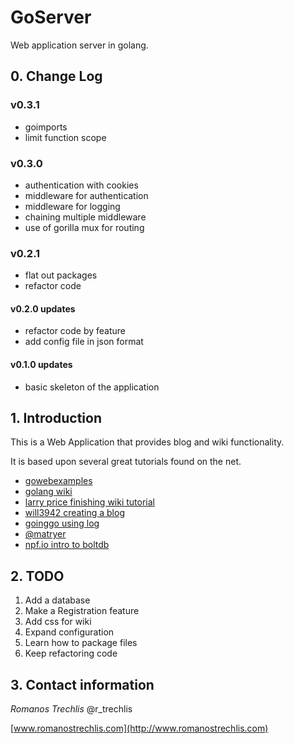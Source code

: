 # GoServer

Web application server in golang.

## 0. Change Log

### v0.3.1

+ goimports
+ limit function scope

### v0.3.0

+ authentication with cookies
+ middleware for authentication
+ middleware for logging
+ chaining multiple middleware
+ use of gorilla mux for routing

### v0.2.1

+ flat out packages
+ refactor code

#### v0.2.0 updates

+ refactor code by feature
+ add config file in json format

#### v0.1.0 updates

+ basic skeleton of the application

## 1. Introduction

This is a Web Application that provides blog and wiki functionality.

It is based upon several great tutorials found on the net.

* [gowebexamples](https://gowebexamples.github.io/)
* [golang wiki](https://golang.org/doc/articles/wiki/)
* [larry price finishing wiki tutorial](https://larry-price.com/blog/2014/01/07/finishing-the-google-go-writing-web-applications-tutorial)
* [will3942 creating a blog](http://blog.will3942.com/creating-blog-go)
* [goinggo using log](https://www.goinggo.net/2013/11/using-log-package-in-go.html)
* [@matryer](https://medium.com/@matryer/writing-middleware-in-golang-and-how-go-makes-it-so-much-fun-4375c1246e81)
* [npf.io intro to boltdb](https://npf.io/2014/07/intro-to-boltdb-painless-performant-persistence/)


## 2. TODO

1. Add a database
1. Make a Registration feature
1. Add css for wiki
1. Expand configuration
1. Learn how to package files
1. Keep refactoring code

## 3. Contact information
*Romanos Trechlis* @r_trechlis
      
[www.romanostrechlis.com](http://www.romanostrechlis.com)
